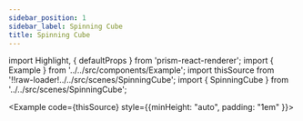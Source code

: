 ```yaml
---
sidebar_position: 1
sidebar_label: Spinning Cube
title: Spinning Cube
---
```


import Highlight, { defaultProps } from 'prism-react-renderer';
import { Example } from '../../src/components/Example';
import thisSource from '!!raw-loader!../../src/scenes/SpinningCube';
import { SpinningCube } from '../../src/scenes/SpinningCube';

<Example code={thisSource} style={{minHeight: "auto", padding: "1em" }}>
<SpinningCube />
</Example>

